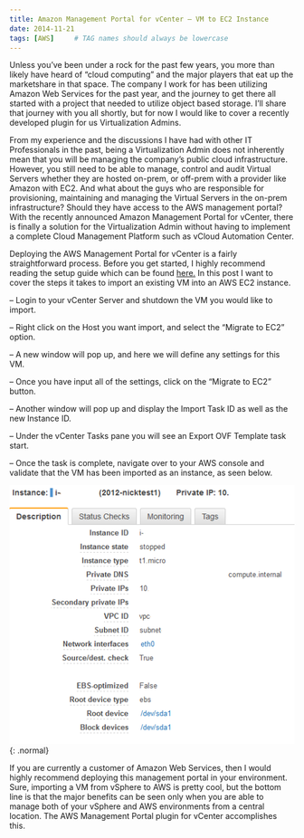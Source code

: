 ```yaml
---
title: Amazon Management Portal for vCenter – VM to EC2 Instance
date: 2014-11-21
tags: [AWS]     # TAG names should always be lowercase
---
```


Unless you’ve been under a rock for the past few years, you more than likely have heard of “cloud computing” and the major players that eat up the marketshare in that space. The company I work for has been utilizing Amazon Web Services for the past year, and the journey to get there all started with a project that needed to utilize object based storage. I’ll share that journey with you all shortly, but for now I would like to cover a recently developed plugin for us Virtualization Admins.

From my experience and the discussions I have had with other IT Professionals in the past, being a Virtualization Admin does not inherently mean that you will be managing the company’s public cloud infrastructure. However, you still need to be able to manage, control and audit Virtual Servers whether they are hosted on-prem, or off-prem with a provider like Amazon with EC2. And what about the guys who are responsible for provisioning, maintaining and managing the Virtual Servers in the on-prem infrastructure? Should they have access to the AWS management portal? With the recently announced Amazon Management Portal for vCenter, there is finally a solution for the Virtualization Admin without having to implement a complete Cloud Management Platform such as vCloud Automation Center.

Deploying the AWS Management Portal for vCenter is a fairly straightforward process. Before you get started, I highly recommend reading the setup guide which can be found [here.](http://docs.aws.amazon.com/amp/latest/userguide/setting-up.html) In this post I want to cover the steps it takes to import an existing VM into an AWS EC2 instance.

– Login to your vCenter Server and shutdown the VM you would like to import.

– Right click on the Host you want import, and select the “Migrate to EC2” option.

– A new window will pop up, and here we will define any settings for this VM.

– Once you have input all of the settings, click on the “Migrate to EC2” button.

– Another window will pop up and display the Import Task ID as well as the new Instance ID.

– Under the vCenter Tasks pane you will see an Export OVF Template task start.

– Once the task is complete, navigate over to your AWS console and validate that the VM has been imported as an instance, as seen below.

![Desktop View](/assets/posts/aws_ec2_migration/1.png){: .normal}

If you are currently a customer of Amazon Web Services, then I would highly recommend deploying this management portal in your environment. Sure, importing a VM from vSphere to AWS is pretty cool, but the bottom line is that the major benefits can be seen only when you are able to manage both of your vSphere and AWS environments from a central location. The AWS Management Portal plugin for vCenter accomplishes this.